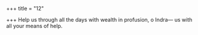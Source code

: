 +++
title = "12"

+++
Help us through all the days with wealth in profusion, o Indra— us with all your means of help.